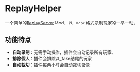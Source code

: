 # ReplayHelper

一个简单的[ReplayServer](https://modrinth.com/mod/server-replay) Mod，以 `.mcpr` 格式录制玩家的一举一动。

## 功能特点

- **自动录制**：无需手动操作，插件会自动记录所有玩家。
- **排除假人**：插件会排除以_fake结尾的玩家
- **自动裁切**：插件每两小时会自动裁切录像
